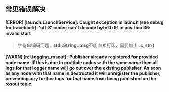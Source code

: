 ## 常见错误解决


#### [ERROR] [launch.LaunchService]: Caught exception in launch (see debug for traceback): 'utf-8' codec can't decode byte 0x91 in position 36: invalid start  
>  字符串编码问题，**std::String::msg**不能直接打印，需要加上 **.c_str()**

#### [WARN] [rcl.logging_rosout]: Publisher already registered for provided node name. If this is due to multiple nodes with the same name then all logs for that logger name will go out over the existing publisher. As soon as any node with that name is destructed it will unregister the publisher, preventing any further logs for that name from being published on the rosout topic.  

